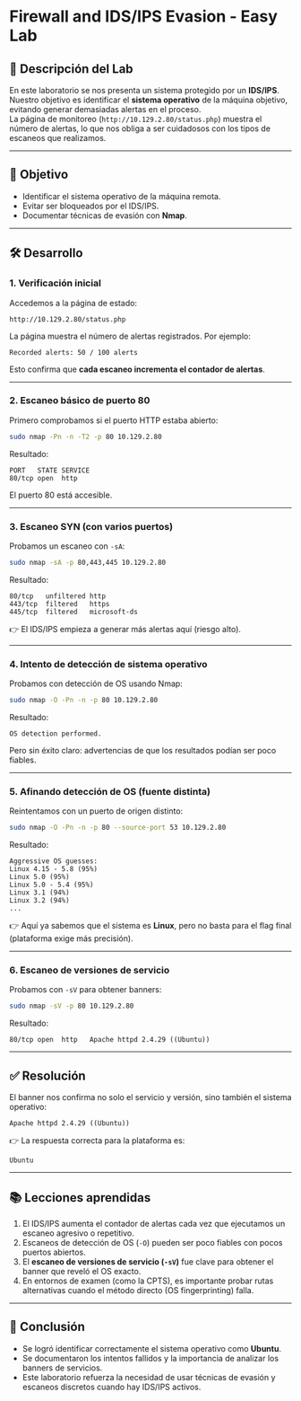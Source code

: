 # Firewall and IDS/IPS Evasion - Easy Lab

## 📘 Descripción del Lab
En este laboratorio se nos presenta un sistema protegido por un **IDS/IPS**.  
Nuestro objetivo es identificar el **sistema operativo** de la máquina objetivo, evitando generar demasiadas alertas en el proceso.  
La página de monitoreo (`http://10.129.2.80/status.php`) muestra el número de alertas, lo que nos obliga a ser cuidadosos con los tipos de escaneos que realizamos.

---

## 🎯 Objetivo
- Identificar el sistema operativo de la máquina remota.
- Evitar ser bloqueados por el IDS/IPS.
- Documentar técnicas de evasión con **Nmap**.

---

## 🛠️ Desarrollo

### 1. Verificación inicial
Accedemos a la página de estado:

```
http://10.129.2.80/status.php
```

La página muestra el número de alertas registrados. Por ejemplo:

```
Recorded alerts: 50 / 100 alerts
```

Esto confirma que **cada escaneo incrementa el contador de alertas**.

---

### 2. Escaneo básico de puerto 80
Primero comprobamos si el puerto HTTP estaba abierto:

```bash
sudo nmap -Pn -n -T2 -p 80 10.129.2.80
```

Resultado:

```
PORT   STATE SERVICE
80/tcp open  http
```

El puerto 80 está accesible.

---

### 3. Escaneo SYN (con varios puertos)
Probamos un escaneo con `-sA`:

```bash
sudo nmap -sA -p 80,443,445 10.129.2.80
```

Resultado:

```
80/tcp   unfiltered http
443/tcp  filtered   https
445/tcp  filtered   microsoft-ds
```

👉 El IDS/IPS empieza a generar más alertas aquí (riesgo alto).

---

### 4. Intento de detección de sistema operativo
Probamos con detección de OS usando Nmap:

```bash
sudo nmap -O -Pn -n -p 80 10.129.2.80
```

Resultado:

```
OS detection performed.
```

Pero sin éxito claro: advertencias de que los resultados podían ser poco fiables.

---

### 5. Afinando detección de OS (fuente distinta)
Reintentamos con un puerto de origen distinto:

```bash
sudo nmap -O -Pn -n -p 80 --source-port 53 10.129.2.80
```

Resultado:

```
Aggressive OS guesses:
Linux 4.15 - 5.8 (95%)
Linux 5.0 (95%)
Linux 5.0 - 5.4 (95%)
Linux 3.1 (94%)
Linux 3.2 (94%)
...
```

👉 Aquí ya sabemos que el sistema es **Linux**, pero no basta para el flag final (plataforma exige más precisión).

---

### 6. Escaneo de versiones de servicio
Probamos con `-sV` para obtener banners:

```bash
sudo nmap -sV -p 80 10.129.2.80
```

Resultado:

```
80/tcp open  http   Apache httpd 2.4.29 ((Ubuntu))
```

---

## ✅ Resolución
El banner nos confirma no solo el servicio y versión, sino también el sistema operativo:

```
Apache httpd 2.4.29 ((Ubuntu))
```

👉 La respuesta correcta para la plataforma es:

```
Ubuntu
```

---

## 📚 Lecciones aprendidas
1. El IDS/IPS aumenta el contador de alertas cada vez que ejecutamos un escaneo agresivo o repetitivo.  
2. Escaneos de detección de OS (`-O`) pueden ser poco fiables con pocos puertos abiertos.  
3. El **escaneo de versiones de servicio (`-sV`)** fue clave para obtener el banner que reveló el OS exacto.  
4. En entornos de examen (como la CPTS), es importante probar rutas alternativas cuando el método directo (OS fingerprinting) falla.  

---

## 🏁 Conclusión
- Se logró identificar correctamente el sistema operativo como **Ubuntu**.
- Se documentaron los intentos fallidos y la importancia de analizar los banners de servicios.
- Este laboratorio refuerza la necesidad de usar técnicas de evasión y escaneos discretos cuando hay IDS/IPS activos.
